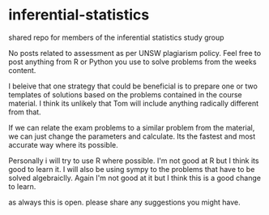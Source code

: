 # inferential-statistics
shared repo for members of the inferential statistics study group

No posts related to assessment as per UNSW plagiarism policy. Feel free to post anything from R or Python you use to solve problems from the weeks content.

I beleive that one strategy that could be beneficial is to prepare one or two templates of solutions based on the problems contained in the course material. I think its unlikely that Tom will include anything radically different from that.

If we can relate the exam problems to a similar problem from the material, we can just change the parameters and calculate. Its the fastest and most accurate way where its possible.

Personally i will try to use R where possible. I'm not good at R but I think its good to learn it. I will also be using sympy to the problems that have to be solved algebraiclly. Again I'm not good at it but I think this is a good change to learn.

as always this is open. please share any suggestions you might have.
